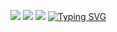 ![](https://github-profile-summary-cards.vercel.app/api/cards/profile-details?username=timkmit&theme=solarized_dark)
![](https://github-profile-summary-cards.vercel.app/api/cards/most-commit-language?username=timkmit&theme=solarized_dark)
![](https://github-profile-summary-cards.vercel.app/api/cards/repos-per-language?username=timkmit&theme=solarized_dark)
[![Typing SVG](https://readme-typing-svg.herokuapp.com?color=%2336BCF7&lines=Computer+science+student)](https://git.io/typing-svg)
